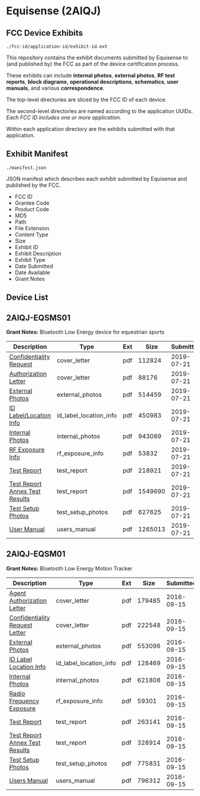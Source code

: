 # Equisense (2AIQJ)
## FCC Device Exhibits

```
./fcc-id/application-id/exhibit-id.ext
```

This repository contains the exhibit documents submitted by Equisense to (and published by) the FCC as part of the device certification process.

These exhibits can include **internal photos**, **external photos**, **RF test reports**, **block diagrams**, **operational descriptions**, **schematics**, **user manuals**, and various **correspondence**.

The top-level directories are sliced by the FCC ID of each device.

The second-level directories are named according to the application UUIDs. *Each FCC ID includes one or more application.*

Within each application directory are the exhibits submitted with that application. 

## Exhibit Manifest

```
./manifest.json
```

JSON manifest which describes each exhibit submitted by Equisense and published by the FCC.

- FCC ID
- Grantee Code
- Product Code
- MD5
- Path
- File Extension
- Content Type
- Size
- Exhibit ID
- Exhibit Description
- Exhibit Type
- Date Submitted
- Date Available
- Grant Notes

## Device List
## 2AIQJ-EQSMS01
**Grant Notes:** Bluetooth Low Energy device for equestrian sports

| Description | Type | Ext | Size | Submitted | Available |
| ----------- | ---- | --- | ---- | --------- | --------- |
| [Confidentiality Request](2AIQJ-EQSMS01/0dbfd2da520d900f02acc8274cae3ae6/4364825.pdf) | cover_letter | pdf | 112824 | 2019-07-21 | 2019-07-21 |
| [Authorization Letter](2AIQJ-EQSMS01/0dbfd2da520d900f02acc8274cae3ae6/4364824.pdf) | cover_letter | pdf | 88176 | 2019-07-21 | 2019-07-21 |
| [External Photos](2AIQJ-EQSMS01/0dbfd2da520d900f02acc8274cae3ae6/4364819.pdf) | external_photos | pdf | 514459 | 2019-07-21 | 2019-07-21 |
| [ID Label/Location Info](2AIQJ-EQSMS01/0dbfd2da520d900f02acc8274cae3ae6/4364818.pdf) | id_label_location_info | pdf | 450983 | 2019-07-21 | 2019-07-21 |
| [Internal Photos](2AIQJ-EQSMS01/0dbfd2da520d900f02acc8274cae3ae6/4364820.pdf) | internal_photos | pdf | 943089 | 2019-07-21 | 2019-07-21 |
| [RF Exposure Info](2AIQJ-EQSMS01/0dbfd2da520d900f02acc8274cae3ae6/4364817.pdf) | rf_exposure_info | pdf | 53832 | 2019-07-21 | 2019-07-21 |
| [Test Report](2AIQJ-EQSMS01/0dbfd2da520d900f02acc8274cae3ae6/4364821.pdf) | test_report | pdf | 218921 | 2019-07-21 | 2019-07-21 |
| [Test Report Annex Test Results](2AIQJ-EQSMS01/0dbfd2da520d900f02acc8274cae3ae6/4364822.pdf) | test_report | pdf | 1549690 | 2019-07-21 | 2019-07-21 |
| [Test Setup Photos](2AIQJ-EQSMS01/0dbfd2da520d900f02acc8274cae3ae6/4364823.pdf) | test_setup_photos | pdf | 627625 | 2019-07-21 | 2019-07-21 |
| [User Manual](2AIQJ-EQSMS01/0dbfd2da520d900f02acc8274cae3ae6/4364813.pdf) | users_manual | pdf | 1265013 | 2019-07-21 | 2019-07-21 |
## 2AIQJ-EQSM01
**Grant Notes:** Bluetooth Low Energy Motion Tracker

| Description | Type | Ext | Size | Submitted | Available |
| ----------- | ---- | --- | ---- | --------- | --------- |
| [Agent Authorization Letter](2AIQJ-EQSM01/5a7347bf8776714404e3a48b67d24099/3135529.pdf) | cover_letter | pdf | 179485 | 2016-09-15 | 2016-09-15 |
| [Confidentiality Request Letter](2AIQJ-EQSM01/5a7347bf8776714404e3a48b67d24099/3135530.pdf) | cover_letter | pdf | 222548 | 2016-09-15 | 2016-09-15 |
| [External Photos](2AIQJ-EQSM01/5a7347bf8776714404e3a48b67d24099/3135524.pdf) | external_photos | pdf | 553096 | 2016-09-15 | 2016-09-15 |
| [ID Label Location Info](2AIQJ-EQSM01/5a7347bf8776714404e3a48b67d24099/3135523.pdf) | id_label_location_info | pdf | 128469 | 2016-09-15 | 2016-09-15 |
| [Internal Photos](2AIQJ-EQSM01/5a7347bf8776714404e3a48b67d24099/3135525.pdf) | internal_photos | pdf | 621808 | 2016-09-15 | 2016-09-15 |
| [Radio Frequency Exposure](2AIQJ-EQSM01/5a7347bf8776714404e3a48b67d24099/3135522.pdf) | rf_exposure_info | pdf | 59301 | 2016-09-15 | 2016-09-15 |
| [Test Report](2AIQJ-EQSM01/5a7347bf8776714404e3a48b67d24099/3135526.pdf) | test_report | pdf | 263141 | 2016-09-15 | 2016-09-15 |
| [Test Report Annex Test Results](2AIQJ-EQSM01/5a7347bf8776714404e3a48b67d24099/3135527.pdf) | test_report | pdf | 328914 | 2016-09-15 | 2016-09-15 |
| [Test Setup Photos](2AIQJ-EQSM01/5a7347bf8776714404e3a48b67d24099/3135528.pdf) | test_setup_photos | pdf | 775831 | 2016-09-15 | 2016-09-15 |
| [Users Manual](2AIQJ-EQSM01/5a7347bf8776714404e3a48b67d24099/3135518.pdf) | users_manual | pdf | 796312 | 2016-09-15 | 2016-09-15 |
